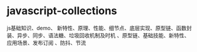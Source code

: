 # javascript-collections
js基础知识、demo、
新特性、原理、性能、细节点、底层实现、原型链、函数封装、异步、同步、语法糖、垃圾回收机制及时机
、原型链、基础技能、新特性、应用场景、发布订阅
、防抖、节流
